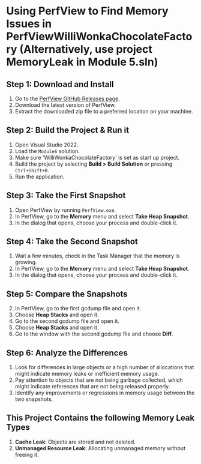 # Using PerfView to Find Memory Issues in PerfViewWilliWonkaChocolateFactory (Alternatively, use project MemoryLeak in Module 5.sln)

## Step 1: Download and Install 
1. Go to the [PerfView GitHub Releases page](https://github.com/microsoft/perfview/releases).
2. Download the latest version of PerfView.
3. Extract the downloaded zip file to a preferred location on your machine.

## Step 2: Build the Project & Run it
1. Open Visual Studio 2022.
2. Load the `Module6` solution.
3. Make sure 'WilliWonkaChocolateFactory' is set as start up project.
4. Build the project by selecting __Build > Build Solution__ or pressing `Ctrl+Shift+B`.
5. Run the application.

## Step 3: Take the First Snapshot
1. Open PerfView by running `PerfView.exe`.
2. In PerfView, go to the __Memory__ menu and select __Take Heap Snapshot__.
3. In the dialog that opens, choose your process and double-click it.

## Step 4: Take the Second Snapshot
1. Wait a few minutes, check in the Task Manager that the memory is growing.
2. In PerfView, go to the __Memory__ menu and select __Take Heap Snapshot__.
3. In the dialog that opens, choose your process and double-click it.

## Step 5: Compare the Snapshots
2. In PerfView, go to the first gcdump file and open it.
3. Choose __Heap Stacks__ and open it.
4. Go to the second gcdump file and open it.
5. Choose __Heap Stacks__ and open it.
6. Go to the window with the second gcdump file and choose __Diff__.

## Step 6: Analyze the Differences
1. Look for differences in large objects or a high number of allocations that might indicate memory leaks or inefficient memory usage.
2. Pay attention to objects that are not being garbage collected, which might indicate references that are not being released properly.
3. Identify any improvements or regressions in memory usage between the two snapshots.

## This Project Contains the following Memory Leak Types
1. **Cache Leak**: Objects are stored and not deleted.
2. **Unmanaged Resource Leak**: Allocating unmanaged memory without freeing it.

